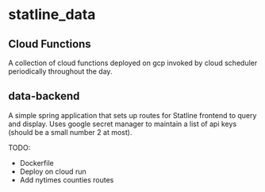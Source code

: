 # statline_data

## Cloud Functions

A collection of cloud functions deployed on gcp invoked by cloud scheduler periodically throughout the day.

## data-backend

A simple spring application that sets up routes for Statline frontend to query and display. Uses google secret manager to maintain a list of api keys (should be a small number 2 at most).

TODO:
  - Dockerfile 
  - Deploy on cloud run 
  - Add nytimes counties routes

